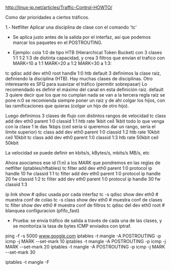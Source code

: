 http://linux-ip.net/articles/Traffic-Control-HOWTO/

Como dar prioridades a ciertos tráficos.

1.- Netfilter 
Aplicar una disciplina de clase con el comando 'tc'

- Se aplica justo antes de la salida por el interfaz, así que podemos marcar los paquetes en el POSTROUTING.

- Ejemplo: cola 1:0 de tipo HTB (Hierarchical Token Bucket) con 3 clases 1:1 1:2 1:3 de distinta capacidad, y crea 3 filtros que envían el trafico con 
    MARK=10 a 1:1
    MARK=20 a 1:2
    MARK=30 a 1:3:


tc qdisc add dev eth0 root handle 1:0 htb default 3
  definimos la clase raiz, definiendo la disciplina (HTB). Hay muchas clases de disciplinas. Otro interesante es SFQ para suavizar el tráfico (permitir sobrepasar)
  Lo recomendado es definir el máximo del canal en esta definición raiz.
  default 3 quiere decir que los que no cumplan nada se van a la tercera regla
  raiz se pone n:0
  se recomienda siempre poner un raiz y de ahí colgar los hijos, con las ramificaciones que quieras (colgar un hijo de otro hijo).

Luego definimos 3 clases de flujo con distintos rangos de velocidad
tc class add dev eth0 parent 1:0 classid 1:1 htb rate 1kbit ceil 1kbit
  todo lo que venga con la clase 1 le das 1kbps (ceil sería si queremos dar un rango, sería el límite superior)
tc class add dev eth0 parent 1:0 classid 1:2 htb rate 10kbit ceil 10kbit
tc class add dev eth0 parent 1:0 classid 1:3 htb rate 50kbit ceil 50kbit

La velocidad se puede definir en kbits/s, kBytes/s, mbits/s MB/s, etc

Ahora asociamos ese id (1:n) a los MARK que pondremos en las reglas de netfilter (iptables/nftables)
tc filter add dev eth0 parent 1:0 protocol ip handle 10 fw classid 1:1
tc filter add dev eth0 parent 1:0 protocol ip handle 20 fw classid 1:2
tc filter add dev eth0 parent 1:0 protocol ip handle 30 fw classid 1:3



ip link show                            # qdisc usada por cada interfaz
tc -s qdisc show dev eth0               # muestra conf de colas
tc -s class show dev eth0               # muestra conf de clases
tc filter show dev eth0                 # muestra conf de filtros
tc qdisc del dev eth0 root              # blanquea configuracion (pfifo_fast)


- Prueba: se envía tráfico de salida a través de cada una de las clases, y se monitoriza la tasa de bytes ICMP enviados con iptraf.

ping -f -s 5000 www.google.com
iptables -t mangle -A POSTROUTING -p icmp -j MARK --set-mark 10
iptables -t mangle -A POSTROUTING -p icmp -j MARK --set-mark 20
iptables -t mangle -A POSTROUTING -p icmp -j MARK --set-mark 30

iptables -t mangle -F

